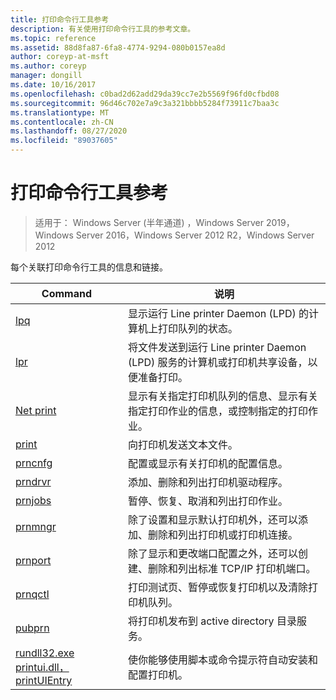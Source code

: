 ```yaml
---
title: 打印命令行工具参考
description: 有关使用打印命令行工具的参考文章。
ms.topic: reference
ms.assetid: 88d8fa87-6fa8-4774-9294-080b0157ea8d
author: coreyp-at-msft
ms.author: coreyp
manager: dongill
ms.date: 10/16/2017
ms.openlocfilehash: c0bad2d62add29da39cc7e2b5569f96fd0cfbd08
ms.sourcegitcommit: 96d46c702e7a9c3a321bbbb5284f73911c7baa3c
ms.translationtype: MT
ms.contentlocale: zh-CN
ms.lasthandoff: 08/27/2020
ms.locfileid: "89037605"
---
```

# <a name="print-command-line-tool-reference"></a>打印命令行工具参考

> 适用于： Windows Server (半年通道) ，Windows Server 2019，Windows Server 2016，Windows Server 2012 R2，Windows Server 2012

每个关联打印命令行工具的信息和链接。

| Command | 说明 |
|--|--|
| [lpq](lpq.md) | 显示运行 Line printer Daemon (LPD) 的计算机上打印队列的状态。 |
| [lpr](lpr.md) | 将文件发送到运行 Line printer Daemon (LPD) 服务的计算机或打印机共享设备，以便准备打印。 |
| [Net print](net-print.md) | 显示有关指定打印机队列的信息、显示有关指定打印作业的信息，或控制指定的打印作业。 |
| [print](print.md) | 向打印机发送文本文件。 |
| [prncnfg](prncnfg.md) | 配置或显示有关打印机的配置信息。 |
| [prndrvr](prndrvr.md) | 添加、删除和列出打印机驱动程序。 |
| [prnjobs](prnjobs.md) | 暂停、恢复、取消和列出打印作业。 |
| [prnmngr](prnmngr.md) | 除了设置和显示默认打印机外，还可以添加、删除和列出打印机或打印机连接。 |
| [prnport](prnport.md) | 除了显示和更改端口配置之外，还可以创建、删除和列出标准 TCP/IP 打印机端口。 |
| [prnqctl](prnqctl.md) | 打印测试页、暂停或恢复打印机以及清除打印机队列。 |
| [pubprn](pubprn.md) | 将打印机发布到 active directory 目录服务。 |
| [rundll32.exe printui.dll，printUIEntry](rundll32-printui.md) | 使你能够使用脚本或命令提示符自动安装和配置打印机。 |